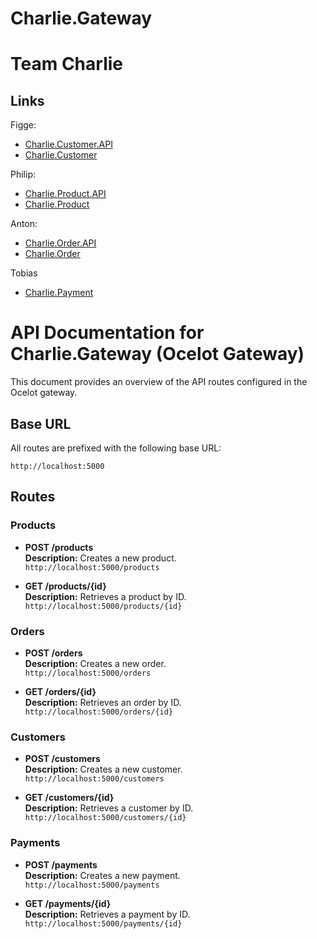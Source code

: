 # Charlie.Gateway

# Team Charlie


## Links

Figge:
- [Charlie.Customer.API](https://github.com/FiggeAhlberg/Charlie.Customer.API)
- [Charlie.Customer](https://github.com/FiggeAhlberg/Charlie.Customer)

Philip:
- [Charlie.Product.API](https://github.com/MrFrolin/Charlie.Product.API)
- [Charlie.Product](https://github.com/MrFrolin/Charlie.Product)
  
Anton:

- [Charlie.Order.API](https://github.com/AntonMalm/Charlie.Order.API)
- [Charlie.Order](https://github.com/AntonMalm/Charlie.Order)

Tobias

- [Charlie.Payment](https://github.com/tobiasehlme/Charlie.Payment)

# API Documentation for Charlie.Gateway (Ocelot Gateway)

This document provides an overview of the API routes configured in the Ocelot gateway.

## Base URL
All routes are prefixed with the following base URL:

```
http://localhost:5000
```



## Routes

### Products

- **POST /products**  
  **Description:** Creates a new product.  
  `http://localhost:5000/products`

- **GET /products/{id}**  
  **Description:** Retrieves a product by ID.  
  `http://localhost:5000/products/{id}`


### Orders

- **POST /orders**  
  **Description:** Creates a new order.  
 `http://localhost:5000/orders`

- **GET /orders/{id}**  
  **Description:** Retrieves an order by ID.  
  `http://localhost:5000/orders/{id}`


### Customers

- **POST /customers**  
  **Description:** Creates a new customer.  
  `http://localhost:5000/customers`

- **GET /customers/{id}**  
  **Description:** Retrieves a customer by ID.  
  `http://localhost:5000/customers/{id}`


### Payments

- **POST /payments**  
  **Description:** Creates a new payment.  
  `http://localhost:5000/payments`

- **GET /payments/{id}**  
  **Description:** Retrieves a payment by ID.  
 `http://localhost:5000/payments/{id}`

